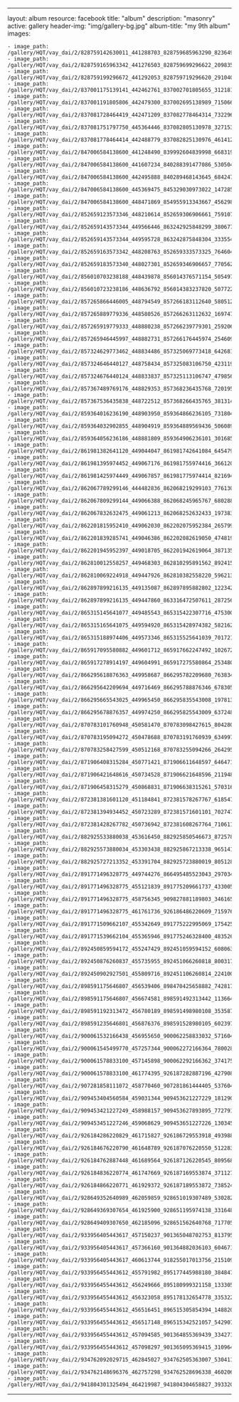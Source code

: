 
---
layout: album
resource: facebook
title: "album"
description: "masonry"
active: gallery
header-img: "img/gallery-bg.jpg"
album-title: "my 9th album"
images:
    
    - image_path: /gallery/HQT/vay_dai/2/828759142630011_441288703_828759685963290_8236491023012710535_n.jpg
    - image_path: /gallery/HQT/vay_dai/2/828759165963342_441276503_828759699296622_2098358158373322257_n.jpg
    - image_path: /gallery/HQT/vay_dai/2/828759199296672_441292053_828759719296620_2910404672890513047_n.jpg
    - image_path: /gallery/HQT/vay_dai/2/837001175139141_442462761_837002701805655_3121813142451955748_n.jpg
    - image_path: /gallery/HQT/vay_dai/2/837001191805806_442479300_837002695138989_7150665211123044253_n.jpg
    - image_path: /gallery/HQT/vay_dai/2/837081728464419_442471209_837082778464314_7322962709062921290_n.jpg
    - image_path: /gallery/HQT/vay_dai/2/837081751797750_445364446_837082805130978_3271534381559766044_n.jpg
    - image_path: /gallery/HQT/vay_dai/2/837081778464414_442488779_837082825130976_4614128188566137448_n.jpg
    - image_path: /gallery/HQT/vay_dai/2/847006584138600_441248490_839992604839998_6683195577652338248_n.jpg
    - image_path: /gallery/HQT/vay_dai/2/847006584138600_441607234_840288391477086_5305043743580199506_n.jpg
    - image_path: /gallery/HQT/vay_dai/2/847006584138600_442495888_840289468143645_6842474883968683495_n.jpg
    - image_path: /gallery/HQT/vay_dai/2/847006584138600_445369475_845329030973022_1472855747924294901_n.jpg
    - image_path: /gallery/HQT/vay_dai/2/847006584138600_448471869_854955913343667_4562987332472258965_n.jpg
    - image_path: /gallery/HQT/vay_dai/2/852659123573346_448210614_852659306906661_759107213090235853_n.jpg
    - image_path: /gallery/HQT/vay_dai/2/852659143573344_449566446_863242925848299_3806777748836379805_n.jpg
    - image_path: /gallery/HQT/vay_dai/2/852659143573344_449595728_863242875848304_3335544938150968699_n.jpg
    - image_path: /gallery/HQT/vay_dai/2/852659163573342_448208763_852659333573325_7646048549078802406_n.jpg
    - image_path: /gallery/HQT/vay_dai/2/852659183573340_448027301_852659346906657_7705628165328637205_n.jpg
    - image_path: /gallery/HQT/vay_dai/2/856010703238188_448439878_856014376571154_5054977102131490661_n.jpg
    - image_path: /gallery/HQT/vay_dai/2/856010723238186_448636792_856014383237820_507722259280696363_n.jpg
    - image_path: /gallery/HQT/vay_dai/2/857265866446005_448794549_857266183112640_5805124869944218288_n.jpg
    - image_path: /gallery/HQT/vay_dai/2/857265889779336_448580526_857266263112632_1697474536529636692_n.jpg
    - image_path: /gallery/HQT/vay_dai/2/857265919779333_448880238_857266239779301_2592068048448191924_n.jpg
    - image_path: /gallery/HQT/vay_dai/2/857265946445997_448882731_857266176445974_2546093606352683065_n.jpg
    - image_path: /gallery/HQT/vay_dai/2/857324629773462_448834486_857325069773418_6426815056687819120_n.jpg
    - image_path: /gallery/HQT/vay_dai/2/857324646440127_448758434_857325083106750_4231193546647803407_n.jpg
    - image_path: /gallery/HQT/vay_dai/2/857324676440124_448833837_857325113106747_4798563664717706465_n.jpg
    - image_path: /gallery/HQT/vay_dai/2/857367489769176_448829353_857368236435768_7201951242768221245_n.jpg
    - image_path: /gallery/HQT/vay_dai/2/857367536435838_448722512_857368266435765_3813148177039947220_n.jpg
    - image_path: /gallery/HQT/vay_dai/2/859364016236190_448903950_859364866236105_7318048855833784269_n.jpg
    - image_path: /gallery/HQT/vay_dai/2/859364032902855_448904919_859364889569436_5060899551399780444_n.jpg
    - image_path: /gallery/HQT/vay_dai/2/859364056236186_448881809_859364906236101_3016853034390794003_n.jpg
    - image_path: /gallery/HQT/vay_dai/2/861981382641120_449044047_861981742641084_6454794410169982485_n.jpg
    - image_path: /gallery/HQT/vay_dai/2/861981395974452_449067176_861981755974416_3661209151856916476_n.jpg
    - image_path: /gallery/HQT/vay_dai/2/861981425974449_449067857_861981775974414_821694866596655385_n.jpg
    - image_path: /gallery/HQT/vay_dai/2/862067789299146_444482836_862068219299103_7761302995236201224_n.jpg
    - image_path: /gallery/HQT/vay_dai/2/862067809299144_449066388_862068245965767_6802884839477214235_n.jpg
    - image_path: /gallery/HQT/vay_dai/2/862067832632475_449061213_862068252632433_197383180382203756_n.jpg
    - image_path: /gallery/HQT/vay_dai/2/862201815952410_449062030_862202075952384_2657992152477930727_n.jpg
    - image_path: /gallery/HQT/vay_dai/2/862201839285741_449046386_862202082619050_4748196070542598180_n.jpg
    - image_path: /gallery/HQT/vay_dai/2/862201945952397_449018705_862201942619064_3871352705320659645_n.jpg
    - image_path: /gallery/HQT/vay_dai/2/862810012558257_449468303_862810295891562_8924157512140781006_n.jpg
    - image_path: /gallery/HQT/vay_dai/2/862810069224918_449447926_862810382558220_5962131579199668785_n.jpg
    - image_path: /gallery/HQT/vay_dai/2/862897899216135_449135087_862897895882802_1223426703189800436_n.jpg
    - image_path: /gallery/HQT/vay_dai/2/862897899216135_449447860_863316472507611_2872566823408864006_n.jpg
    - image_path: /gallery/HQT/vay_dai/2/865315145641077_449485543_865315422307716_4753007592179785948_n.jpg
    - image_path: /gallery/HQT/vay_dai/2/865315165641075_449594920_865315428974382_5821622053949598407_n.jpg
    - image_path: /gallery/HQT/vay_dai/2/865315188974406_449573346_865315525641039_7017212596885313396_n.jpg
    - image_path: /gallery/HQT/vay_dai/2/865917095580882_449601712_865917662247492_1026729803533003044_n.jpg
    - image_path: /gallery/HQT/vay_dai/2/865917278914197_449604991_865917275580864_2534806623011683432_n.jpg
    - image_path: /gallery/HQT/vay_dai/2/866295618876363_449958687_866295782209680_7638347969429550620_n.jpg
    - image_path: /gallery/HQT/vay_dai/2/866295642209694_449716469_866295788876346_6783057395756359498_n.jpg
    - image_path: /gallery/HQT/vay_dai/2/866295665543025_449965450_866295835543008_1978134405197590070_n.jpg
    - image_path: /gallery/HQT/vay_dai/2/866295678876357_449974250_866295825543009_637248945914541092_n.jpg
    - image_path: /gallery/HQT/vay_dai/2/870783101760948_450581470_870783098427615_8042806741574485250_n.jpg
    - image_path: /gallery/HQT/vay_dai/2/870783195094272_450478688_870783191760939_6349973144545121832_n.jpg
    - image_path: /gallery/HQT/vay_dai/2/870783258427599_450512168_870783255094266_2642955626483883552_n.jpg
    - image_path: /gallery/HQT/vay_dai/2/871906408315284_450771421_871906611648597_6464716566863487059_n.jpg
    - image_path: /gallery/HQT/vay_dai/2/871906421648616_450734528_871906621648596_2119488165369617682_n.jpg
    - image_path: /gallery/HQT/vay_dai/2/871906458315279_450868831_871906638315261_5703167333310278402_n.jpg
    - image_path: /gallery/HQT/vay_dai/2/872381381601120_451184841_872381578267767_6185475282165320151_n.jpg
    - image_path: /gallery/HQT/vay_dai/2/872381394934452_450723289_872381571601101_7027475264992564607_n.jpg
    - image_path: /gallery/HQT/vay_dai/2/872381428267782_450736942_872381608267764_7106113495412476253_n.jpg
    - image_path: /gallery/HQT/vay_dai/2/882925533880038_453616450_882925850546673_8725780851388041852_n.jpg
    - image_path: /gallery/HQT/vay_dai/2/882925573880034_453303438_882925867213338_965141579725598852_n.jpg
    - image_path: /gallery/HQT/vay_dai/2/882925727213352_453391704_882925723880019_8051280660059959001_n.jpg
    - image_path: /gallery/HQT/vay_dai/2/891771496328775_449744276_866495485523043_2970341494688384679_n.jpg
    - image_path: /gallery/HQT/vay_dai/2/891771496328775_455121839_891775209661737_4330057066321042019_n.jpg
    - image_path: /gallery/HQT/vay_dai/2/891771496328775_458756345_909827881189803_3461650068650543794_n.jpg
    - image_path: /gallery/HQT/vay_dai/2/891771496328775_461761736_926186486220609_7159764208150075307_n.jpg
    - image_path: /gallery/HQT/vay_dai/2/891771509662107_455342649_891775222995069_1754253261854327051_n.jpg
    - image_path: /gallery/HQT/vay_dai/2/891771539662104_455365946_891775246328400_4835265756709132905_n.jpg
    - image_path: /gallery/HQT/vay_dai/2/892450859594172_455247429_892451059594152_6080630838759918908_n.jpg
    - image_path: /gallery/HQT/vay_dai/2/892450876260837_455735955_892451066260818_8003172456940178355_n.jpg
    - image_path: /gallery/HQT/vay_dai/2/892450902927501_455809716_892451106260814_2241004512660293838_n.jpg
    - image_path: /gallery/HQT/vay_dai/2/898591175646807_456539406_898470425658882_7428173499990071241_n.jpg
    - image_path: /gallery/HQT/vay_dai/2/898591175646807_456674581_898591492313442_1136646245902645439_n.jpg
    - image_path: /gallery/HQT/vay_dai/2/898591192313472_456780189_898591498980108_3535871079845622342_n.jpg
    - image_path: /gallery/HQT/vay_dai/2/898591235646801_456876376_898591528980105_6023975372145290158_n.jpg
    - image_path: /gallery/HQT/vay_dai/2/900061532166438_456955650_900062258833032_5716047201817162985_n.jpg
    - image_path: /gallery/HQT/vay_dai/2/900061545499770_457257344_900062272166364_7800286190162553887_n.jpg
    - image_path: /gallery/HQT/vay_dai/2/900061578833100_457145898_900062292166362_3741753657381933736_n.jpg
    - image_path: /gallery/HQT/vay_dai/2/900061578833100_461774395_926187282887196_427908322270915347_n.jpg
    - image_path: /gallery/HQT/vay_dai/2/907281858111072_458770460_907281861444405_5376040764157681611_n.jpg
    - image_path: /gallery/HQT/vay_dai/2/909453404560584_459031344_909453621227229_1812903474574938162_n.jpg
    - image_path: /gallery/HQT/vay_dai/2/909453421227249_458988157_909453627893895_7727914601127972344_n.jpg
    - image_path: /gallery/HQT/vay_dai/2/909453451227246_459068629_909453651227226_1303459292225849657_n.jpg
    - image_path: /gallery/HQT/vay_dai/2/926184286220829_461715827_926186729553918_493988020362254534_n.jpg
    - image_path: /gallery/HQT/vay_dai/2/926184676220790_461648789_926187076220550_512283176883610777_n.jpg
    - image_path: /gallery/HQT/vay_dai/2/926184762887448_461689564_926187126220545_8095684498635359240_n.jpg
    - image_path: /gallery/HQT/vay_dai/2/926184836220774_461747669_926187169553874_371127687532796886_n.jpg
    - image_path: /gallery/HQT/vay_dai/2/926184866220771_461929372_926187189553872_7385249475313890224_n.jpg
    - image_path: /gallery/HQT/vay_dai/2/928649352640989_462059859_928651019307489_5302825221520070946_n.jpg
    - image_path: /gallery/HQT/vay_dai/2/928649369307654_461925900_928651195974138_3316483310582913687_n.jpg
    - image_path: /gallery/HQT/vay_dai/2/928649409307650_462185096_928651562640768_7177053821033662128_n.jpg
    - image_path: /gallery/HQT/vay_dai/2/933956405443617_457150237_901365048702753_8137954486591013441_n.jpg
    - image_path: /gallery/HQT/vay_dai/2/933956405443617_457366160_901364882036103_6046716925662198975_n.jpg
    - image_path: /gallery/HQT/vay_dai/2/933956405443617_460613744_918255017013756_2151092537794198674_n.jpg
    - image_path: /gallery/HQT/vay_dai/2/933956455443612_455791982_895177445988180_3848477980997913170_n.jpg
    - image_path: /gallery/HQT/vay_dai/2/933956455443612_456249666_895180999321158_1333050951348908893_n.jpg
    - image_path: /gallery/HQT/vay_dai/2/933956455443612_456323058_895178132654778_3353222135190187193_n.jpg
    - image_path: /gallery/HQT/vay_dai/2/933956455443612_456516451_896515305854394_1488207018219410876_n.jpg
    - image_path: /gallery/HQT/vay_dai/2/933956455443612_456517148_896515342521057_542907363728130145_n.jpg
    - image_path: /gallery/HQT/vay_dai/2/933956455443612_457094585_901364855369439_3342712399148604086_n.jpg
    - image_path: /gallery/HQT/vay_dai/2/933956455443612_457098297_901365095369415_3109643496445493994_n.jpg
    - image_path: /gallery/HQT/vay_dai/2/934762092029715_462845027_934762505363007_5304118340863210840_n.jpg
    - image_path: /gallery/HQT/vay_dai/2/934762148696376_462757298_934762528696338_4602065698359886500_n.jpg
    - image_path: /gallery/HQT/vay_dai/2/941804301325494_464219987_941804304658827_3933208784859490932_n.jpg
---